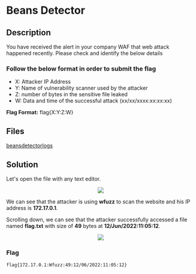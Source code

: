 # Beans Detector

## Description

You have received the alert in your company WAF that web attack happened recently. Please check and identify the below details

### Follow the below format in order to submit the flag

* X: Attacker IP Address
* Y: Name of vulnerability scanner used by the attacker
* Z: number of bytes in the sensitive file leaked
* W: Data and time of the successful attack (xx/xx/xxxx:xx:xx:xx)

**Flag Format:** flag{X:Y:Z:W}

## Files

[beansdetectorlogs](./beansdetectorlogs)

## Solution

Let's open the file with any text editor.

<p align="center"><img src="./1.png"></p>

We can see that the attacker is using **wfuzz** to scan the website and his IP address is **172.17.0.1**.

Scrolling down, we can see that the attacker successfully accessed a file named **flag.txt** with size of **49** bytes at **12/Jun/2022:11:05:12**.

<p align="center"><img src="./2.png"></p>

### Flag

```text
flag{172.17.0.1:Wfuzz:49:12/06/2022:11:05:12}
```
